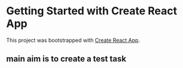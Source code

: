 # Getting Started with Create React App

This project was bootstrapped with [Create React App](https://github.com/facebook/create-react-app).

## main aim is to create a test task